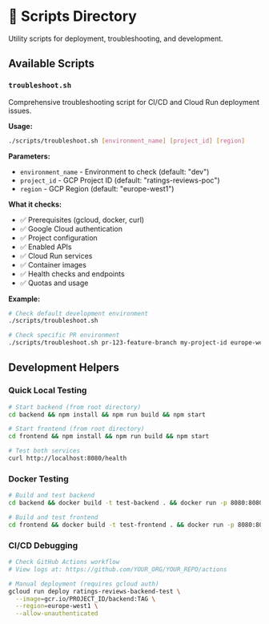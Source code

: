 # 🔧 Scripts Directory

Utility scripts for deployment, troubleshooting, and development.

## Available Scripts

### `troubleshoot.sh`

Comprehensive troubleshooting script for CI/CD and Cloud Run deployment issues.

**Usage:**
```bash
./scripts/troubleshoot.sh [environment_name] [project_id] [region]
```

**Parameters:**
- `environment_name` - Environment to check (default: "dev")
- `project_id` - GCP Project ID (default: "ratings-reviews-poc")
- `region` - GCP Region (default: "europe-west1")

**What it checks:**
- ✅ Prerequisites (gcloud, docker, curl)
- ✅ Google Cloud authentication
- ✅ Project configuration
- ✅ Enabled APIs
- ✅ Cloud Run services
- ✅ Container images
- ✅ Health checks and endpoints
- ✅ Quotas and usage

**Example:**
```bash
# Check default development environment
./scripts/troubleshoot.sh

# Check specific PR environment
./scripts/troubleshoot.sh pr-123-feature-branch my-project-id europe-west1
```

## Development Helpers

### Quick Local Testing

```bash
# Start backend (from root directory)
cd backend && npm install && npm run build && npm start

# Start frontend (from root directory)  
cd frontend && npm install && npm run build && npm start

# Test both services
curl http://localhost:8080/health
```

### Docker Testing

```bash
# Build and test backend
cd backend && docker build -t test-backend . && docker run -p 8080:8080 test-backend

# Build and test frontend
cd frontend && docker build -t test-frontend . && docker run -p 8080:8080 test-frontend
```

### CI/CD Debugging

```bash
# Check GitHub Actions workflow
# View logs at: https://github.com/YOUR_ORG/YOUR_REPO/actions

# Manual deployment (requires gcloud auth)
gcloud run deploy ratings-reviews-backend-test \
  --image=gcr.io/PROJECT_ID/backend:TAG \
  --region=europe-west1 \
  --allow-unauthenticated
```